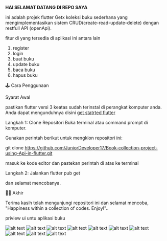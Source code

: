 **HAI SELAMAT DATANG DI REPO SAYA**

ini adalah projek flutter Getx koleksi buku sederhana yang mengimplementasikan sistem CRUD(create-read-update-delete) dengan restfull API (openApi).


fitur di yang tersedia di aplikasi ini antara lain

1. register
2. login
3. buat buku 
4. update buku
5. baca buku
6. hapus buku


🕹 Cara Penggunaan

Syarat Awal

pastikan flutter versi 3 keatas sudah terinstal di perangkat komputer anda. Anda dapat mengunduhnya disini [get statrted flutter](https://flutter.dev/?gclid=CjwKCAiA-bmsBhAGEiwAoaQNmsDWBfo5H_c6fjGWHzfcJ-Iei1lm2BWoIuqZ4ATfCUykH8E0xV5XwBoCPnwQAvD_BwE&gclsrc=aw.ds)

Langkah 1: Clone Repositori
Buka terminal atau command prompt di komputer.

Gunakan perintah berikut untuk mengklon repositori ini:

git clone https://github.com/JuniorDeveloper17/Book-collection-project-using-Api-in-flutter.git

masuk ke kode editor dan pastekan perintah di atas ke terminal


Langkah 2: Jalankan flutter pub get

dan selamat mencobanya.

🐱‍🏍 Akhir


Terima kasih telah mengunjungi repositori ini dan selamat mencoba, "Happiness within a collection of codes. Enjoy!"..

priview ui untu aplikasi buku



![alt text](https://github.com/JuniorDeveloper17/Book-collection-project-using-Api-in-flutter/blob/master/priview/20231230_004002975.png)
![alt text](https://github.com/JuniorDeveloper17/Book-collection-project-using-Api-in-flutter/blob/master/priview/20231230_003956269.png)
![alt text](https://github.com/JuniorDeveloper17/Book-collection-project-using-Api-in-flutter/blob/master/priview/20231229_233128244.png)
![alt text](https://github.com/JuniorDeveloper17/Book-collection-project-using-Api-in-flutter/blob/master/priview/20231229_232826439.png)
![alt text](https://github.com/JuniorDeveloper17/Book-collection-project-using-Api-in-flutter/blob/master/priview/20231229_232801942.png)
![alt text](https://github.com/JuniorDeveloper17/Book-collection-project-using-Api-in-flutter/blob/master/priview/20231229_232839236.png)
![alt text](https://github.com/JuniorDeveloper17/Book-collection-project-using-Api-in-flutter/blob/master/priview/20231229_232748685.png)
![alt text](https://github.com/JuniorDeveloper17/Book-collection-project-using-Api-in-flutter/blob/master/priview/20231229_232731488.png)
![alt text](https://github.com/JuniorDeveloper17/Book-collection-project-using-Api-in-flutter/blob/master/priview/20231229_232638536.png)
![alt text](https://github.com/JuniorDeveloper17/Book-collection-project-using-Api-in-flutter/blob/master/priview/20231229_232557702.png)

